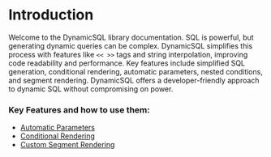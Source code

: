 # Introduction

Welcome to the DynamicSQL library documentation. SQL is powerful, but generating dynamic queries can be complex. DynamicSQL simplifies this process with features like `<< >>` tags and string interpolation, improving code readability and performance. Key features include simplified SQL generation, conditional rendering, automatic parameters, nested conditions, and segment rendering. DynamicSQL offers a developer-friendly approach to dynamic SQL without compromising on power.

### Key Features and how to use them:
- [Automatic Parameters](automatic-parameters.md)
- [Conditional Rendering](conditional-rendering.md)
- [Custom Segment Rendering](custom-segment-rendering.md)
